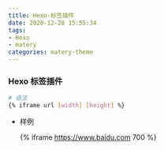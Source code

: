 ```yaml
---
title: Hexo-标签插件
date: 2020-12-28 15:55:34
tags: 
- Hexo
- matery
categories: matery-theme
---
```


###   Hexo 标签插件<!-- more -->

```bash
# 语法
{% iframe url [width] [height] %}
```

+ 样例

  {% iframe https://www.baidu.com  700 %}
  
  